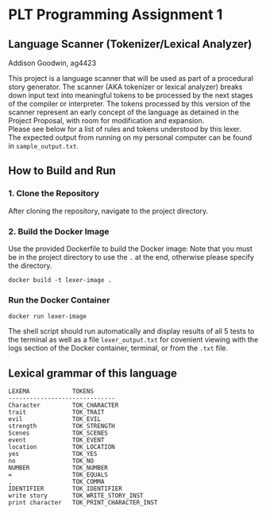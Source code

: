 # PLT Programming Assignment 1

## Language Scanner (Tokenizer/Lexical Analyzer)
Addison Goodwin, ag4423

This project is a language scanner that will be used as part of a procedural story generator. The scanner (AKA tokenizer or lexical analyzer) breaks down input text into meaningful tokens to be processed by the next stages of the compiler or interpreter. The tokens processed by this version of the scanner represent an early concept of the language as detained in the Project Proposal, with room for modification and expansion.  
Please see below for a list of rules and tokens understood by this lexer.  
The expected output from running on my personal computer can be found in `sample_output.txt`.

## How to Build and Run

### 1. Clone the Repository

After cloning the repository, navigate to the project directory.

### 2. Build the Docker Image

Use the provided Dockerfile to build the Docker image:
Note that you must be in the project directory to use the `.` at the end, otherwise please specify the directory.
```
docker build -t lexer-image .
```

### Run the Docker Container
```
docker run lexer-image
```  

The shell script should run automatically and display results of all 5 tests to the terminal as well as a file `lexer_output.txt` for covenient viewing with the logs section of the Docker container, terminal, or from the `.txt` file.

## Lexical grammar of this language
```
LEXEMA            TOKENS
------------------------------
Character         TOK_CHARACTER
trait             TOK_TRAIT
evil              TOK_EVIL
strength          TOK_STRENGTH
Scenes            TOK_SCENES
event             TOK_EVENT
location          TOK_LOCATION
yes               TOK_YES
no                TOK_NO
NUMBER            TOK_NUMBER
=                 TOK_EQUALS
,                 TOK_COMMA
IDENTIFIER        TOK_IDENTIFIER
write story       TOK_WRITE_STORY_INST
print character   TOK_PRINT_CHARACTER_INST
```
